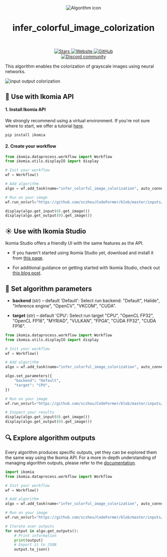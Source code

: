 <div align="center">
  <img src="https://raw.githubusercontent.com/Ikomia-hub/infer_colorful_image_colorization/main/icon/icon.png" alt="Algorithm icon">
  <h1 align="center">infer_colorful_image_colorization</h1>
</div>
<br />
<p align="center">
    <a href="https://github.com/Ikomia-hub/infer_colorful_image_colorization">
        <img alt="Stars" src="https://img.shields.io/github/stars/Ikomia-hub/infer_colorful_image_colorization">
    </a>
    <a href="https://app.ikomia.ai/hub/">
        <img alt="Website" src="https://img.shields.io/website/http/app.ikomia.ai/en.svg?down_color=red&down_message=offline&up_message=online">
    </a>
    <a href="https://github.com/Ikomia-hub/infer_colorful_image_colorization/blob/main/LICENSE.md">
        <img alt="GitHub" src="https://img.shields.io/github/license/Ikomia-hub/infer_colorful_image_colorization.svg?color=blue">
    </a>    
    <br>
    <a href="https://discord.com/invite/82Tnw9UGGc">
        <img alt="Discord community" src="https://img.shields.io/badge/Discord-white?style=social&logo=discord">
    </a> 
</p>

This algorithm enables the colorization of grayscale images using neural networks.


![input output colorization](https://richzhang.github.io/colorization/resources/images/teaser3.jpg)


## :rocket: Use with Ikomia API

#### 1. Install Ikomia API

We strongly recommend using a virtual environment. If you're not sure where to start, we offer a tutorial [here](https://www.ikomia.ai/blog/a-step-by-step-guide-to-creating-virtual-environments-in-python).

```sh
pip install ikomia
```

#### 2. Create your workflow

```python
from ikomia.dataprocess.workflow import Workflow
from ikomia.utils.displayIO import display

# Init your workflow
wf = Workflow()

# Add algorithm
algo = wf.add_task(name="infer_colorful_image_colorization", auto_connect=True)

# Run on your image  
wf.run_on(url="https://github.com/sczhou/CodeFormer/blob/master/inputs/gray_faces/Hepburn02.png?raw=true")

display(algo.get_input(0).get_image())
display(algo.get_output(0).get_image())
```

## :sunny: Use with Ikomia Studio

Ikomia Studio offers a friendly UI with the same features as the API.

- If you haven't started using Ikomia Studio yet, download and install it from [this page](https://www.ikomia.ai/studio).

- For additional guidance on getting started with Ikomia Studio, check out [this blog post](https://www.ikomia.ai/blog/how-to-get-started-with-ikomia-studio).

## :pencil: Set algorithm parameters

- **backend** (str) – default 'Default': Select run backend: "Default", Halide", "Inference engine", "OpenCV", "VKCOM", "CUDA".

- **target** (str) – default 'CPU': Select run target "CPU", "OpenCL FP32", "OpenCL FP16", "MYRIAD", "VULKAN", "FPGA", "CUDA FP32", "CUDA FP16".


```python
from ikomia.dataprocess.workflow import Workflow
from ikomia.utils.displayIO import display

# Init your workflow
wf = Workflow()

# Add algorithm
algo = wf.add_task(name="infer_colorful_image_colorization", auto_connect=True)

algo.set_parameters({
    "backend": "Default",
    "target": "CPU",
})

# Run on your image  
wf.run_on(url="https://github.com/sczhou/CodeFormer/blob/master/inputs/gray_faces/Hepburn02.png?raw=true")

# Inspect your results
display(algo.get_input(0).get_image())
display(algo.get_output(0).get_image())
```

## :mag: Explore algorithm outputs

Every algorithm produces specific outputs, yet they can be explored them the same way using the Ikomia API. For a more in-depth understanding of managing algorithm outputs, please refer to the [documentation](https://ikomia-dev.github.io/python-api-documentation/advanced_guide/IO_management.html).

```python
import ikomia
from ikomia.dataprocess.workflow import Workflow

# Init your workflow
wf = Workflow()

# Add algorithm
algo = wf.add_task(name="infer_colorful_image_colorization", auto_connect=True)

# Run on your image  
wf.run_on(url="https://github.com/sczhou/CodeFormer/blob/master/inputs/gray_faces/Hepburn02.png?raw=true")

# Iterate over outputs
for output in algo.get_outputs():
    # Print information
    print(output)
    # Export it to JSON
    output.to_json()
```


